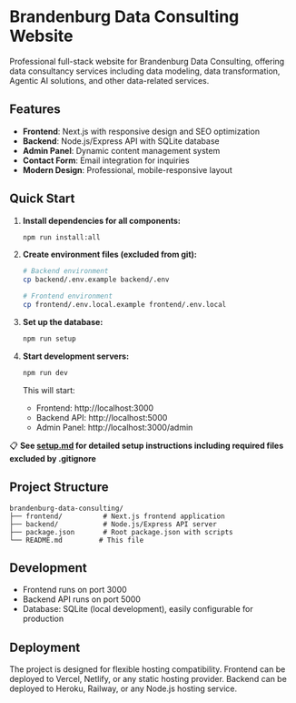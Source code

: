 # Brandenburg Data Consulting Website

Professional full-stack website for Brandenburg Data Consulting, offering data consultancy services including data modeling, data transformation, Agentic AI solutions, and other data-related services.

## Features

- **Frontend**: Next.js with responsive design and SEO optimization
- **Backend**: Node.js/Express API with SQLite database
- **Admin Panel**: Dynamic content management system
- **Contact Form**: Email integration for inquiries
- **Modern Design**: Professional, mobile-responsive layout

## Quick Start

1. **Install dependencies for all components:**
   ```bash
   npm run install:all
   ```

2. **Create environment files (excluded from git):**
   ```bash
   # Backend environment
   cp backend/.env.example backend/.env
   
   # Frontend environment
   cp frontend/.env.local.example frontend/.env.local
   ```

3. **Set up the database:**
   ```bash
   npm run setup
   ```

4. **Start development servers:**
   ```bash
   npm run dev
   ```

   This will start:
   - Frontend: http://localhost:3000
   - Backend API: http://localhost:5000
   - Admin Panel: http://localhost:3000/admin

📋 **See [setup.md](setup.md) for detailed setup instructions including required files excluded by .gitignore**

## Project Structure

```
brandenburg-data-consulting/
├── frontend/          # Next.js frontend application
├── backend/           # Node.js/Express API server
├── package.json       # Root package.json with scripts
└── README.md         # This file
```

## Development

- Frontend runs on port 3000
- Backend API runs on port 5000
- Database: SQLite (local development), easily configurable for production

## Deployment

The project is designed for flexible hosting compatibility. Frontend can be deployed to Vercel, Netlify, or any static hosting provider. Backend can be deployed to Heroku, Railway, or any Node.js hosting service.